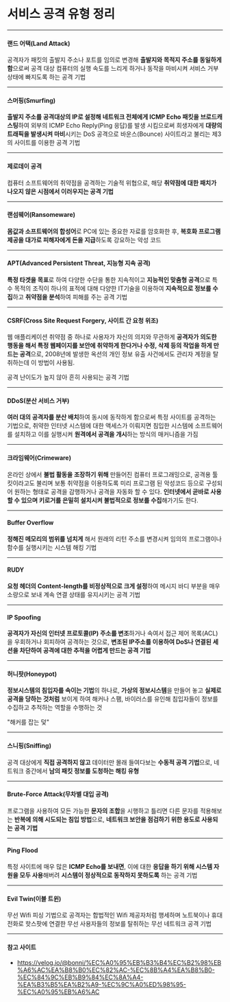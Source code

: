 # 서비스 공격 유형 정리

---

#### 랜드 어택(Land Attack)

공격자가 패킷의 출발지 주소나 포트를 임의로 변경해 **출발지와 목적지 주소를 동일하게 함**으로써 공격 대상 컴퓨터의 실행 속도를 느리게 하거나 동작을 마비시켜 서비스 거부 상태에 빠지도록 하는 공격 기법

---

#### 스머핑(Smurfing)

**출발지 주소를 공격대상의 IP로 설정해 네트워크 전체에게 ICMP Echo 패킷을 브로드캐스팅**하여 외부의 ICMP Echo Reply(Ping 응답)를 발생 시킴으로써 희생자에게 **대량의 트래픽을 발생시켜 마비**시키는 DoS 공격으로 바운스(Bounce) 사이트라고 불리는 제3의 사이트를 이용한 공격 기법

---

#### 제로데이 공격

컴퓨터 소프트웨어의 취약점을 공격하는 기술적 위협으로, 해당 **취약점에 대한 패치가 나오지 않은 시점에서 이러우지는 공격 기법** 

---

#### 랜섬웨어(Ransomeware)

**몸값과 소프트웨어의 합성어**로 PC에 있는 중요한 자료를 암호화한 후, **복호화 프로그램 제공을 대가로 피해자에게 돈을 지급**하도록 강요하는 악성 코드

---

#### APT(Advanced Persistent Threat, 지능형 지속 공격)

**특정 타겟을 목표**로 하여 다양한 수단을 통한 지속적이고 **지능적인 맞춤형 공격**으로 특수 목적의 조직이 하나의 표적에 대해 다양한 IT기술을 이용하여 **지속적으로 정보를 수집**하고 **취약점을 분석**하여 피해를 주는 공격 기법

---

#### CSRF(Cross Site Request Forgery, 사이트 간 요청 위조)

웹 애플리케이션 취약점 중 하나로 사용자가 자신의 의지와 무관하게 **공격자가 의도한 행동을 해서 특정 웹페이지를 보안에 취약하게 한다거나 수정, 삭제 등의 작업을 하게 만드는 공격**으로, 2008년에 발생한 옥션의 개인 정보 유출 사건에서도 관리자 계정을 탈취하는데 이 방법이 사용됨. 

공격 난이도가 높지 않아 흔히 사용되는 공격 기법

---

#### DDoS(분산 서비스 거부)

**여러 대의 공격자를 분산 배치**하여 동시에 동작하게 함으로써 특정 사이트를 공격하는 기법으로, 취약한 인터넷 시스템에 대한 액세스가 이뤄지면 침입한 시스템에 소프트웨어를 설치하고 이를 실행시켜 **원격에서 공격을 개시**하는 방식의 매커니즘을 가짐

---

#### 크라임웨어(Crimeware)

온라인 상에서 **불법 활동을 조장하기 위해** 만들어진 컴퓨터 프로그래밍으로, 공격용 툴킷이라고도 불리며 보통 취약점을 이용하도록 미리 프로그램 된 악성코드 등으로 구성되어 원하는 형태로 공격을 감행하거나 공격을 자동화 할 수 있다. **인터넷에서 곧바로 사용할 수 있으며 키로거를 은밀히 설치시켜 불법적으로 정보를 수집**해가기도 한다.

---

#### Buffer Overflow

**정해진 메모리의 범위를 넘치게** 해서 원래의 리턴 주소를 변경시켜 임의의 프로그램이나 함수를 실행시키는 시스템 해킹 기법

---

#### RUDY

**요청 헤더의 Content-length를 비정상적으로 크게 설정**하여 메시지 바디 부분을 매우 소량으로 보내 계속 연결 상태를 유지시키는 공격 기법

---

#### IP Spoofing

**공격자가 자신의 인터넷 프로토콜(IP) 주소를 변조**하거나 속여서 접근 제어 목록(ACL)을 우회하거나 회피하여 공격하는 것으로, **변조된 IP주소를 이용하여 DoS나 연결된 세션을 차단하여 공격에 대한 추적을 어렵게 만드는 공격 기법**

---

#### 허니팟(Honeypot)

**정보시스템의 침입자를 속이는 기법**의 하나로, **가상의 정보시스템**을 만들어 놓고 **실제로 공격을 당하는 것처럼** 보이게 하여 해커나 스팸, 바이러스를 유인해 침입자들이 정보를 수집하고 추적하는 역할을 수행하는 것

"해커를 잡는 덫"

---

#### 스니핑(Sniffing)

공격 대상에게 **직접 공격하지 않고** 데이터만 몰래 들여다보는 **수동적 공격 기법**으로, 네트워크 중간에서 **남의 패킷 정보를 도청하는 해킹 유형**

---

#### Brute-Force Attack(무차별 대입 공격)

프로그램을 사용하여 모든 가능한 **문자의 조합**을 시행하고 틀리면 다른 문자를 적용해보는 **반복에 의해 시도되는 침입 방법**으로, **네트워크 보안을 점검하기 위한 용도로 사용되는 공격 기법**

---

#### Ping Flood

특정 사이트에 매우 많은 **ICMP Echo를 보내면**, 이에 대한 **응답을 하기 위해 시스템 자원을 모두 사용**해버려 **시스템이 정상적으로 동작하지 못하도록** 하는 공격 기법

---

#### Evil Twin(이블 트윈)

무선 Wifi 피싱 기법으로 공격자는 합법적인 Wifi 제공자처럼 행세하며 노트북이나 휴대전화로 핫스팟에 연결한 무선 사용자들의 정보를 탈취하는 무선 네트워크 공격 기법

---

#### 참고 사이트

- https://velog.io/@bonni/%EC%A0%95%EB%B3%B4%EC%B2%98%EB%A6%AC%EA%B8%B0%EC%82%AC-%EC%8B%A4%EA%B8%B0-%EC%84%9C%EB%B9%84%EC%8A%A4-%EA%B3%B5%EA%B2%A9-%EC%9C%A0%ED%98%95-%EC%A0%95%EB%A6%AC

